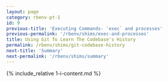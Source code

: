 ```yaml
---
layout: page
category: rbenv-pt-1
id: 9
previous-title: 'Executing Commands- `exec` and processes'
previous-permalink: '/rbenv/shims/exec-and-processes'
title: Using Git To Learn The Codebase's History
permalink: /rbenv/shims/git-codebase-history
next-title: 'Summary'
next-permalink: '/rbenv/shims/summary'
---
```


{% include_relative 1-i-content.md %}
